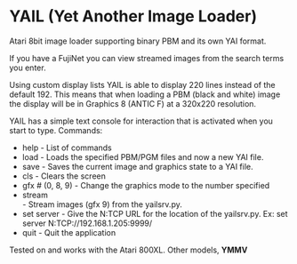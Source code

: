 # YAIL (Yet Another Image Loader)
Atari 8bit image loader supporting binary PBM and its own YAI format.

If you have a FujiNet you can view streamed images from the search terms you enter.

Using custom display lists YAIL is able to display 220 lines instead of the default 192. This means that when loading a PBM (black and white) image the display will be in Graphics 8 (ANTIC F) at a 320x220 resolution.

YAIL has a simple text console for interaction that is activated when you start to type.
Commands:

  - help                  - List of commands
  - load <filename>       - Loads the specified PBM/PGM files and now a new YAI file.
  - save <filename>       - Saves the current image and graphics state to a YAI file.
  - cls                   - Clears the screen
  - gfx #  (0, 8, 9)      - Change the graphics mode to the number specified
  - stream <search terms> - Stream images (gfx 9) from the yailsrv.py.
  - set server <url>      - Give the N:TCP URL for the location of the yailsrv.py.
                            Ex: set server N:TCP://192.168.1.205:9999/
  - quit              - Quit the application

Tested on and works with the Atari 800XL.  Other models, **YMMV**
